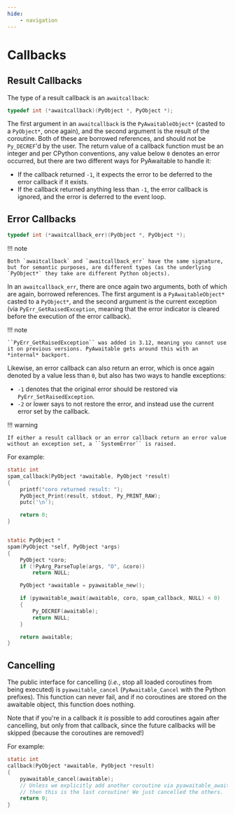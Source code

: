 ```yaml
---
hide:
    - navigation
---
```


# Callbacks

## Result Callbacks

The type of a result callback is an `awaitcallback`:

```c
typedef int (*awaitcallback)(PyObject *, PyObject *);
```

The first argument in an `awaitcallback` is the `PyAwaitableObject*` (casted to a `PyObject*`, once again), and the second argument is the result of the coroutine. Both of these are borrowed references, and should not be `Py_DECREF`'d by the user. The return value of a callback function must be an integer and per CPython conventions, any value below `0` denotes an error occurred, but there are two different ways for PyAwaitable to handle it:

-   If the callback returned `-1`, it expects the error to be deferred to the error callback if it exists.
-   If the callback returned anything less than `-1`, the error callback is ignored, and the error is deferred to the event loop.

## Error Callbacks

```c
typedef int (*awaitcallback_err)(PyObject *, PyObject *);
```

!!! note

    Both `awaitcallback` and `awaitcallback_err` have the same signature, but for semantic purposes, are different types (as the underlying `PyObject*` they take are different Python objects).

In an `awaitcallback_err`, there are once again two arguments, both of which are again, borrowed references. The first argument is a `PyAwaitableObject*` casted to a `PyObject*`, and the second argument is the current exception (via `PyErr_GetRaisedException`, meaning that the error indicator is cleared before the execution of the error callback).

!!! note

    ``PyErr_GetRaisedException`` was added in 3.12, meaning you cannot use it on previous versions. PyAwaitable gets around this with an *internal* backport.

Likewise, an error callback can also return an error, which is once again denoted by a value less than `0`, but also has two ways to handle exceptions:

-   `-1` denotes that the original error should be restored via `PyErr_SetRaisedException`.
-   `-2` or lower says to not restore the error, and instead use the current error set by the callback.

!!! warning

    If either a result callback or an error callback return an error value without an exception set, a ``SystemError`` is raised.

For example:

```c
static int
spam_callback(PyObject *awaitable, PyObject *result)
{
    printf("coro returned result: ");
    PyObject_Print(result, stdout, Py_PRINT_RAW);
    putc('\n');

    return 0;
}


static PyObject *
spam(PyObject *self, PyObject *args)
{
    PyObject *coro;
    if (!PyArg_ParseTuple(args, "O", &coro))
        return NULL;

    PyObject *awaitable = pyawaitable_new();

    if (pyawaitable_await(awaitable, coro, spam_callback, NULL) < 0)
    {
        Py_DECREF(awaitable);
        return NULL;
    }

    return awaitable;
}
```

## Cancelling

The public interface for cancelling (_i.e._, stop all loaded coroutines from being executed) is `pyawaitable_cancel` (`PyAwaitable_Cancel` with the Python prefixes). This function can never fail, and if no coroutines are stored on the awaitable object, this function does nothing.

Note that if you're in a callback it _is_ possible to add coroutines again after cancelling, but only from that callback, since the future callbacks will be skipped (because the coroutines are removed!)

For example:

```c
static int
callback(PyObject *awaitable, PyObject *result)
{
    pyawaitable_cancel(awaitable);
    // Unless we explicitly add another coroutine via pyawaitable_await,
    // then this is the last coroutine! We just cancelled the others.
    return 0;
}
```

